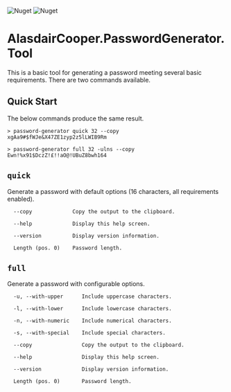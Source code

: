 ﻿![Nuget](https://img.shields.io/nuget/v/AlasdairCooper.PasswordGenerator.Tool?color=eebb00&style=for-the-badge) ![Nuget](https://img.shields.io/nuget/dt/AlasdairCooper.PasswordGenerator.Tool?color=0033ee&style=for-the-badge)

# AlasdairCooper.PasswordGenerator.Tool

This is a basic tool for generating a password meeting several basic requirements. There are two commands available.

## Quick Start

The below commands produce the same result.

```shell
> password-generator quick 32 --copy
xgAa9#$fWJe&X47ZE1zyp2z5lLWIB9Rm
```

```shell
> password-generator full 32 -ulns --copy
Ewn!%x91$DczZ!£!!aO@!UBuZ8bwh164
```


## `quick`

Generate a password with default options (16 characters, all requirements enabled).

```
  --copy             Copy the output to the clipboard.

  --help             Display this help screen.

  --version          Display version information.

  Length (pos. 0)    Password length.
```

## `full`

Generate a password with configurable options.

```
  -u, --with-upper      Include uppercase characters.

  -l, --with-lower      Include lowercase characters.

  -n, --with-numeric    Include numerical characters.

  -s, --with-special    Include special characters.

  --copy                Copy the output to the clipboard.

  --help                Display this help screen.

  --version             Display version information.

  Length (pos. 0)       Password length.
```
